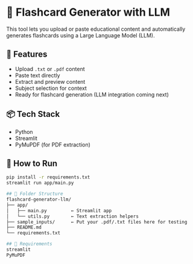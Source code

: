 # 🧠 Flashcard Generator with LLM

This tool lets you upload or paste educational content and automatically generates flashcards using a Large Language Model (LLM).

## 🚀 Features

- Upload `.txt` or `.pdf` content
- Paste text directly
- Extract and preview content
- Subject selection for context
- Ready for flashcard generation (LLM integration coming next)

## 📦 Tech Stack

- Python
- Streamlit
- PyMuPDF (for PDF extraction)

## 📁 How to Run

```bash
pip install -r requirements.txt
streamlit run app/main.py

## 📂 Folder Structure
flashcard-generator-llm/
├── app/
│   ├── main.py         ← Streamlit app
│   └── utils.py        ← Text extraction helpers
├── sample_inputs/      ← Put your .pdf/.txt files here for testing
├── README.md
└── requirements.txt

## 📄 Requirements
streamlit
PyMuPDF
